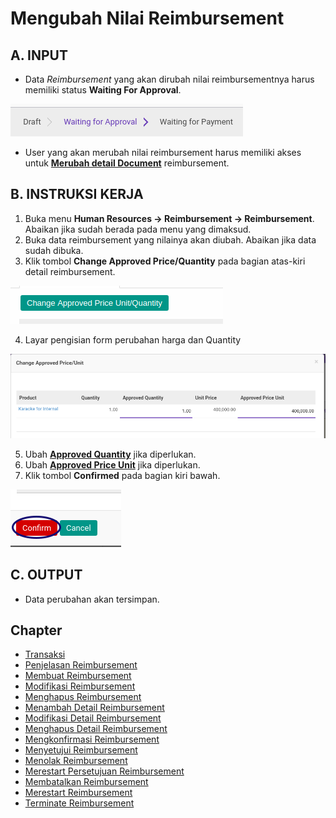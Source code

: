# Mengubah Nilai Reimbursement

## A. INPUT

* Data *Reimbursement* yang akan dirubah nilai reimbursementnya harus memiliki status **Waiting For Approval**.

![](../../img/reimbursement/status-waiting-for-approval.png)

* User yang akan merubah nilai reimbursement harus memiliki akses untuk **[Merubah detail Document](./penjelasan.md#field-can-change-detail)** reimbursement.

## B. INSTRUKSI KERJA

1. Buka menu **Human Resources -> Reimbursement -> Reimbursement**. Abaikan jika sudah berada pada menu yang dimaksud.
2. Buka data reimbursement yang nilainya akan diubah. Abaikan jika data sudah dibuka.
3. Klik tombol **Change Approved Price/Quantity** pada bagian atas-kiri detail reimbursement.

![](../../img/reimbursement/tombol-change-approved.png)

4. Layar pengisian form perubahan harga dan Quantity

![](../../img/reimbursement/form-change-price.png)

5. Ubah **[Approved Quantity](./penjelasan.md#field-approve-qty)** jika diperlukan.
6. Ubah **[Approved Price Unit](./penjelasan.md#field-approve-price)** jika diperlukan.
7. Klik tombol **Confirmed** pada bagian kiri bawah.

![](../../img/reimbursement/form-change-price-confirm.png)

## C. OUTPUT

* Data perubahan akan tersimpan.

## Chapter
- [Transaksi](../../transaksi.md)
- [Penjelasan Reimbursement](./penjelasan.md)
- [Membuat Reimbursement](./membuat.md)
- [Modifikasi Reimbursement](./modifikasi.md)
- [Menghapus Reimbursement](./menghapus.md)
- [Menambah Detail Reimbursement](./membuat-detail.md)
- [Modifikasi Detail Reimbursement](./modifikasi-detail.md)
- [Menghapus Detail Reimbursement](./menghapus-detail.md)
- [Mengkonfirmasi Reimbursement](./mengkonfirmasi.md)
- [Menyetujui Reimbursement](./menyetujui.md)
- [Menolak Reimbursement](./menolak.md)
- [Merestart Persetujuan Reimbursement](./merestart-persetujuan.md)
- [Membatalkan Reimbursement](./membatalkan.md)
- [Merestart Reimbursement](./merestart.md)
- [Terminate Reimbursement](./terminate.md)
